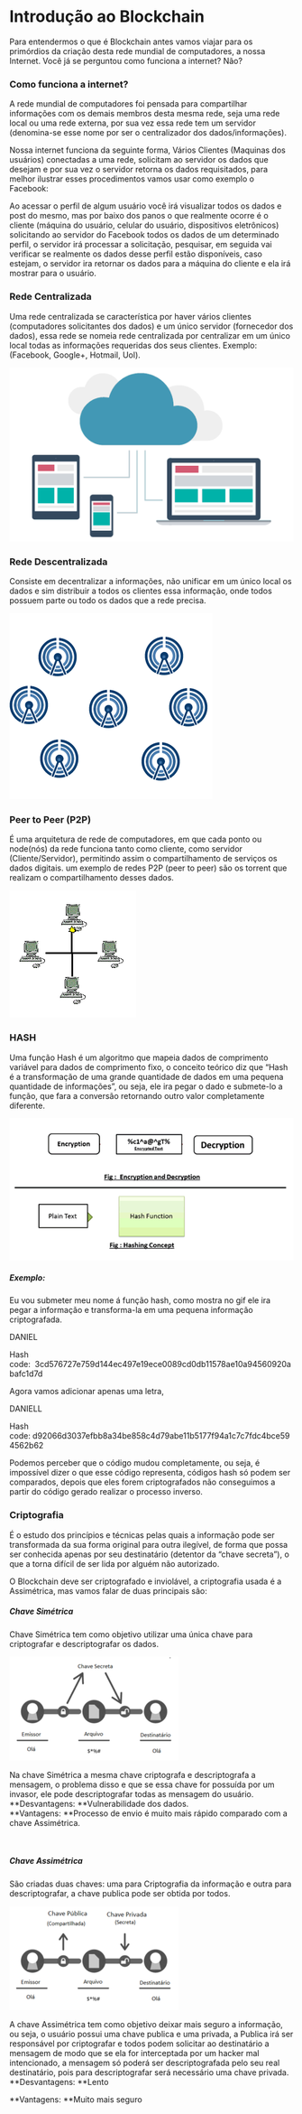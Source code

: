 # Introdução ao Blockchain

Para entendermos o que é Blockchain antes vamos viajar para os primórdios da criação desta rede mundial de computadores, a nossa Internet. Você já se perguntou como funciona a internet? Não?

### Como funciona a internet?

A rede mundial de computadores foi pensada para compartilhar informações com os demais membros desta mesma rede, seja uma rede local ou uma rede externa, por sua vez essa rede tem um servidor (denomina-se esse nome por ser o centralizador dos dados/informações).

Nossa internet funciona da seguinte forma, Vários Clientes (Maquinas dos usuários) conectadas a uma rede, solicitam ao servidor os dados que desejam e por sua vez o servidor retorna os dados requisitados, para melhor ilustrar esses procedimentos vamos usar como exemplo o Facebook:

Ao acessar o perfil de algum usuário você irá visualizar todos os dados e post do mesmo, mas por baixo dos panos o que realmente ocorre é o cliente (máquina do usuário, celular do usuário, dispositivos eletrônicos) solicitando ao servidor do Facebook todos os dados de um determinado perfil, o servidor irá processar a solicitação, pesquisar, em seguida vai verificar se realmente os dados desse perfil estão disponíveis, caso estejam, o servidor ira retornar os dados para a máquina do cliente e ela irá mostrar para o usuário.

### Rede Centralizada

Uma rede centralizada se característica por haver vários clientes (computadores solicitantes dos dados) e um único servidor (fornecedor dos dados), essa rede se nomeia rede centralizada por centralizar em um único local todas as informações requeridas dos seus clientes. Exemplo: (Facebook, Google+, Hotmail, Uol).

![Rede Centralizada!](/src/source.gif)

### Rede Descentralizada

Consiste em decentralizar a informações, não unificar em um único local os dados e sim distribuir a todos os clientes essa informação, onde todos possuem parte ou todo os dados que a rede precisa.

![Rede Descentralizada!](/src/descentralizado.gif)

### Peer to Peer (P2P)

É uma arquitetura de rede de computadores, em que cada ponto ou node(nós) da rede funciona tanto como cliente, como servidor (Cliente/Servidor), permitindo assim o compartilhamento de serviços os dados digitais. um exemplo de redes P2P (peer to peer) são os torrent que realizam o compartilhamento desses dados.

![Peer to Peer (P2P)!](/src/p2p.gif)


### HASH

Uma função Hash é um algoritmo que mapeia dados de comprimento variável para dados de comprimento fixo, o conceito teórico diz que “Hash é a transformação de uma grande quantidade de dados em uma pequena quantidade de informações”, ou seja, ele ira pegar o dado e submete-lo a função, que fara a conversão retornando outro valor completamente diferente.

![Hash Function!](/src/hash.gif)

##### Exemplo:

Eu vou submeter meu nome á função hash, como mostra no gif ele ira pegar a informação e transforma-la em uma pequena informação criptografada.


DANIEL 

Hash code:  3cd576727e759d144ec497e19ece0089cd0db11578ae10a94560920abafc1d7d

Agora vamos adicionar apenas uma letra,

DANIELL

Hash code: d92066d3037efbb8a34be858c4d79abe11b5177f94a1c7c7fdc4bce594562b62

Podemos perceber que o código mudou completamente, ou seja, é impossível dizer o que esse código representa, códigos hash só podem ser comparados, depois que eles forem criptografados não conseguimos a partir do código gerado realizar o processo inverso.

### Criptografia

É o estudo dos princípios e técnicas pelas quais a informação pode ser transformada da sua forma original para outra ilegível, de forma que possa ser conhecida apenas por seu destinatário (detentor da “chave secreta”), o que a torna difícil de ser lida por alguém não autorizado.

O Blockchain deve ser criptografado e inviolável, a criptografia usada é a Assimétrica, mas vamos falar de duas principais são:

##### Chave Simétrica

Chave Simétrica tem como objetivo utilizar uma única chave para criptografar e descriptografar os dados.

![Chave Simétrica!](/src/simetrica.png )


Na chave Simétrica a mesma chave criptografa e descriptografa a mensagem, o problema disso e que se essa chave for possuída por um invasor, ele pode descriptografar todas as mensagem do usuário.  
**Desvantagens: **Vulnerabilidade dos dados.  
**Vantagens: **Processo de envio é muito mais rápido comparado com a chave Assimétrica.

 

##### Chave Assimétrica

São criadas duas chaves: uma para Criptografia da informação e outra para descriptografar, a chave publica pode ser obtida por todos.

![Chave Assimétrica!](/src/assimetrica.png)


A chave Assimétrica tem como objetivo deixar mais seguro a informação, ou seja, o usuário possui uma chave publica e uma privada, a Publica irá ser responsável por criptografar e todos podem solicitar ao destinatário a mensagem de modo que se ela for interceptada por um hacker mal intencionado, a mensagem só poderá ser descriptografada pelo seu real destinatário, pois para descriptografar será necessário uma chave privada.  
**Desvantagens: **Lento

**Vantagens: **Muito mais seguro